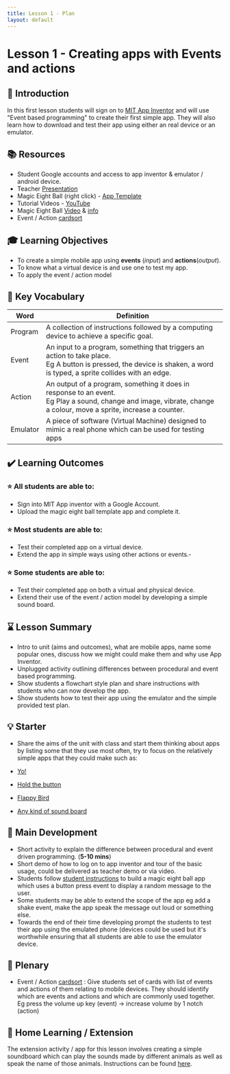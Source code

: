 ```yaml
---
title: Lesson 1 - Plan
layout: default
---
```

# Lesson 1 - Creating apps with Events and actions

## :speech_balloon: Introduction
In this first lesson students will sign on to [MIT App Inventor](http://appinventor.mit.edu/) and will use "Event based programming" to create their first simple app. They will also learn how to download and test their app using either an real device or an emulator.

## :books: Resources

- Student Google accounts and access to app inventor & emulator / android device.
- Teacher [Presentation](../resources/teacher.pptx)
- Magic Eight Ball (right click) - [App Template](../resources/eightBall.aia)
- Tutorial Videos - [YouTube](https://www.youtube.com/playlist?list=PLtQhv790NIuRkBeW1KpazKhs7FJu3mpWd)
- Magic Eight Ball [Video](https://www.youtube.com/watch?v=mFOracFClBg&feature=youtu.be&t=11s) & [info](http://en.wikipedia.org/wiki/Magic_8-Ball)
- Event / Action [cardsort](../resources/event_action.pdf)


## :mortar_board: Learning Objectives
- To create a simple mobile app using **events** (*input*) and **actions**(*output*).
- To know what a virtual device is and use one to test my app.
- To apply the event / action model

## :scroll: Key Vocabulary

|Word|Definition|
|----|----------|
|Program |A collection of instructions followed by a computing device to achieve a specific goal. |
|Event|An input to a program, something that triggers an action to take place. <br> Eg A button is pressed, the device is shaken, a word is typed, a sprite collides with an edge.|
|Action|An output of a program, something it does in response to an event.<br>Eg Play a sound, change and image, vibrate, change a colour, move a sprite, increase a counter. |
|Emulator | A piece of software (Virtual Machine) designed to mimic a real phone which can be used for testing apps|


## :heavy_check_mark: Learning Outcomes

### :star: All students are able to:
- Sign into MIT App inventor with a Google Account.
- Upload the magic eight ball template app and complete it.

### :star: Most students are able to:
- Test their completed app on a virtual device.
- Extend the app in simple ways using other actions or events.- 

### :star: Some students are able to:
- Test their completed app on both a virtual and physical device.
- Extend their use of the event / action model by developing a simple sound board.

## :hourglass: Lesson Summary
- Intro to unit (aims and outcomes), what are mobile apps, name some popular ones, discuss how we might could make them and why use App Inventor.
- Unplugged activity outlining differences between procedural and event based programming.
- Show students a flowchart style plan and share instructions with students who can now develop the app.
- Show students how to test their app using the emulator and the simple provided test plan.


## :bulb: Starter
- Share the aims of the unit with class and start them thinking about apps by listing some that they use most often, try to focus on the relatively simple apps that they could make such as:

- [Yo!](http://www.justyo.co/)
- [Hold the button](https://itunes.apple.com/gb/app/hold-the-button/id294785375?mt=8)
- [Flappy Bird](http://en.wikipedia.org/wiki/Flappy_Bird)
- [Any kind of sound board](https://play.google.com/store/apps/details?id=de.concapptmedia.android.soundbard2)

## :nut_and_bolt: Main Development
- Short activity to explain the difference between procedural and event driven programming. (**5-10 mins**)
- Short demo of how to log on to app inventor and tour of the basic usage, could be delivered as teacher demo or via video.
- Students follow [student instructions](../student) to build a magic eight ball app which uses a button press event to display a random message to the user.
- Some students may be able to extend the scope of the app eg add a shake event, make the app speak the message out loud or something else.
- Towards the end of their time developing prompt the students to test their app using the emulated phone (devices could be used but it's worthwhile ensuring that all students are able to use the emulator device. 

## :pencil: Plenary
- Event / Action [cardsort](../resources/actions_events.pdf) : Give students set of cards with list of events and actions of them relating to mobile devices. They should identify which are events and actions and which are commonly used together. Eg press the volume up key (event) -> increase volume by 1 notch (action)



## :thought_balloon: Home Learning / Extension

The extension activity / app for this lesson involves creating a simple soundboard which can play the sounds made by different animals as well as speak the name of those animals. 
Instructions can be found [here](ext.md).

